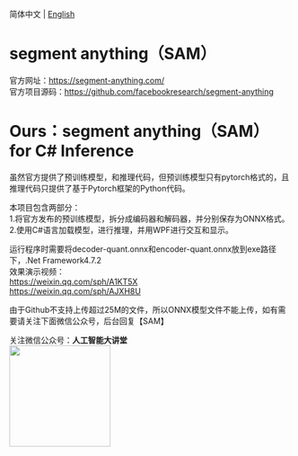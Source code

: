 简体中文 | [English](README_EN.md)

# segment anything（SAM）
官方网址：https://segment-anything.com/  
官方项目源码：https://github.com/facebookresearch/segment-anything  

# Ours：segment anything（SAM） for C# Inference  
虽然官方提供了预训练模型，和推理代码，但预训练模型只有pytorch格式的，且推理代码只提供了基于Pytorch框架的Python代码。  

本项目包含两部分：  
1.将官方发布的预训练模型，拆分成编码器和解码器，并分别保存为ONNX格式。 
2.使用C#语言加载模型，进行推理，并用WPF进行交互和显示。  

运行程序时需要将decoder-quant.onnx和encoder-quant.onnx放到exe路径下，.Net Framework4.7.2  
效果演示视频：   
https://weixin.qq.com/sph/A1KT5X   
https://weixin.qq.com/sph/AJXH8U   

由于Github不支持上传超过25M的文件，所以ONNX模型文件不能上传，如有需要请关注下面微信公众号，后台回复【SAM】  

关注微信公众号：**人工智能大讲堂**    
<img width="180" src="https://user-images.githubusercontent.com/18625471/228743333-77abe467-2385-476d-86a2-e232c6482291.jpg">  
